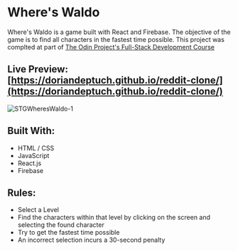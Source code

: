 # Where's Waldo

Where's Waldo is a game built with React and Firebase. The objective of the game is to find all characters in the fastest time possible. This project was complted at part of [The Odin Project's Full-Stack Development Course]([https://www.theodinproject.com/paths/full-stack-javascript/courses/nodejs](https://www.theodinproject.com/paths/full-stack-javascript))

## Live Preview: [https://doriandeptuch.github.io/reddit-clone/](https://doriandeptuch.github.io/reddit-clone/)

![STGWheresWaldo-1](https://user-images.githubusercontent.com/59514779/208028806-d4aa7dfd-da51-43d5-905e-e4ae1f93081f.jpg)

## Built With:
* HTML / CSS
* JavaScript
* React.js
* Firebase


## Rules:
* Select a Level
* Find the characters within that level by clicking on the screen and selecting the found character
* Try to get the fastest time possible
* An incorrect selection incurs a 30-second penalty

